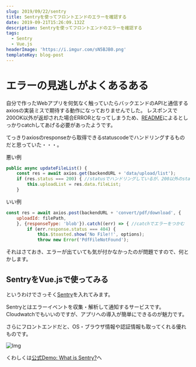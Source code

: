 ```yaml
---
slug: 2019/09/22/sentry
title: Sentryを使ってフロントエンドのエラーを確認する
date: 2019-09-21T15:26:09.132Z
description: Sentryを使ってフロントエンドのエラーを確認する
tags:
  - Sentry
  - Vue.js
headerImage: 'https://i.imgur.com/sN5BJB0.png'
templateKey: blog-post
---
```

# エラーの見逃しがよくあるある

自分で作ったWebアプリを何気なく触っていたらバックエンドのAPIと通信するaxiosの実装ミスで期待する動作になっておりませんでした。
レスポンスで200OK以外が返却された場合ERRORとなってしまうため、[README](https://github.com/axios/axios#handling-errors)によるとしっかりcatchしてあげる必要があったようです。

てっきりaxiosのresponseから取得できるstatuscodeでハンドリングするものだと思っていた・・・。

悪い例

```javascript
public async updateFileList() {
    const res = await axios.get(backendURL + 'data/upload/list');
    if (res.status === 200) { //statusでハンドリングしているが、200以外のstatusは設定されない・・
        this.uploadList = res.data.fileList;
    }
```

いい例

```javascript
const res = await axios.post(backendURL + 'convert/pdf/download', {
    uploadId: filePath,
    }, {responseType: 'blob'}).catch((err) => { //catchでエラーをつかむ
        if (err.response.status === 404) {
            this.$toasted.show('No File!!', options);
            throw new Error('PdfFileNotFound');
```

それはさておき、エラーが出ていても気が付かなかったのが問題ですので、何とかします。

## SentryをVue.jsで使ってみる

というわけでさっそく[Sentry](https://github.com/getsentry/sentry)を入れてみます。

Sentryとはエラーイベントを収集・解析して通知するサービスです。
Cloudwatchでもいいのですが、アプリへの導入が簡単にできるのが魅力です。

さらにフロントエンドだと、OS・ブラウザ情報や認証情報も取ってくれる優れものです。

![Img](https://i.imgur.com/7dWvynP.png)

くわしくは[公式Demo: What is Sentry?](https://sentry.io/_/demo/?referrer=welcome)へ

